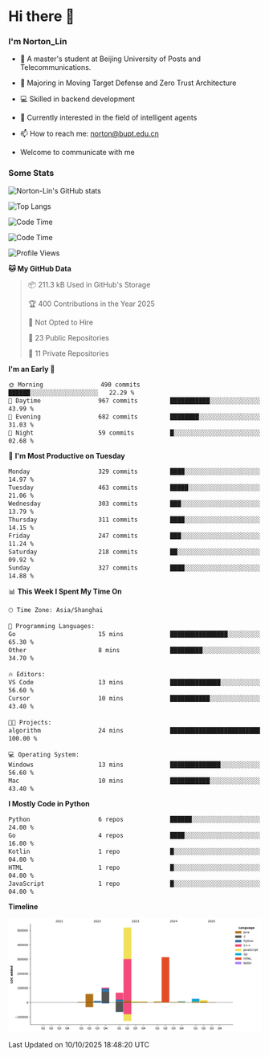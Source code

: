 
# Hi there 👋

### I'm Norton_Lin
- 🏫 A master's student at Beijing University of Posts and Telecommunications.
- 🌱 Majoring in Moving Target Defense and Zero Trust Architecture
- 💻 Skilled in backend development
- 🤖 Currently interested in the field of intelligent agents
- 📫 How to reach me: [norton@bupt.edu.cn](mailto:norton@bupt.edu.cn)

- Welcome to communicate with me

### Some Stats
![Norton-Lin's GitHub stats](https://github-readme-stats.vercel.app/api?username=Norton-Lin&count_private=true&show_icons=true&theme=radical)

![Top Langs](https://github-readme-stats.vercel.app/api/top-langs/?username=Norton-Lin&langs_count=10&layout=compact)

![Code Time](https://github-readme-stats.vercel.app/api/wakatime?username=Norton_Lin)

<!--START_SECTION:waka-->
![Code Time](http://img.shields.io/badge/Code%20Time-1%2C027%20hrs%2029%20mins-blue)

![Profile Views](http://img.shields.io/badge/Profile%20Views-0-blue)

**🐱 My GitHub Data** 

> 📦 211.3 kB Used in GitHub's Storage 
 > 
> 🏆 400 Contributions in the Year 2025
 > 
> 🚫 Not Opted to Hire
 > 
> 📜 23 Public Repositories 
 > 
> 🔑 11 Private Repositories 
 > 
**I'm an Early 🐤** 

```text
🌞 Morning                490 commits         ██████░░░░░░░░░░░░░░░░░░░   22.29 % 
🌆 Daytime                967 commits         ███████████░░░░░░░░░░░░░░   43.99 % 
🌃 Evening                682 commits         ████████░░░░░░░░░░░░░░░░░   31.03 % 
🌙 Night                  59 commits          █░░░░░░░░░░░░░░░░░░░░░░░░   02.68 % 
```
📅 **I'm Most Productive on Tuesday** 

```text
Monday                   329 commits         ████░░░░░░░░░░░░░░░░░░░░░   14.97 % 
Tuesday                  463 commits         █████░░░░░░░░░░░░░░░░░░░░   21.06 % 
Wednesday                303 commits         ███░░░░░░░░░░░░░░░░░░░░░░   13.79 % 
Thursday                 311 commits         ████░░░░░░░░░░░░░░░░░░░░░   14.15 % 
Friday                   247 commits         ███░░░░░░░░░░░░░░░░░░░░░░   11.24 % 
Saturday                 218 commits         ██░░░░░░░░░░░░░░░░░░░░░░░   09.92 % 
Sunday                   327 commits         ████░░░░░░░░░░░░░░░░░░░░░   14.88 % 
```


📊 **This Week I Spent My Time On** 

```text
🕑︎ Time Zone: Asia/Shanghai

💬 Programming Languages: 
Go                       15 mins             ████████████████░░░░░░░░░   65.30 % 
Other                    8 mins              █████████░░░░░░░░░░░░░░░░   34.70 % 

🔥 Editors: 
VS Code                  13 mins             ██████████████░░░░░░░░░░░   56.60 % 
Cursor                   10 mins             ███████████░░░░░░░░░░░░░░   43.40 % 

🐱‍💻 Projects: 
algorithm                24 mins             █████████████████████████   100.00 % 

💻 Operating System: 
Windows                  13 mins             ██████████████░░░░░░░░░░░   56.60 % 
Mac                      10 mins             ███████████░░░░░░░░░░░░░░   43.40 % 
```

**I Mostly Code in Python** 

```text
Python                   6 repos             ██████░░░░░░░░░░░░░░░░░░░   24.00 % 
Go                       4 repos             ████░░░░░░░░░░░░░░░░░░░░░   16.00 % 
Kotlin                   1 repo              █░░░░░░░░░░░░░░░░░░░░░░░░   04.00 % 
HTML                     1 repo              █░░░░░░░░░░░░░░░░░░░░░░░░   04.00 % 
JavaScript               1 repo              █░░░░░░░░░░░░░░░░░░░░░░░░   04.00 % 
```



**Timeline**

![Lines of Code chart](https://raw.githubusercontent.com/Norton-Lin/Norton-Lin/main/assets/bar_graph.png)


 Last Updated on 10/10/2025 18:48:20 UTC
<!--END_SECTION:waka-->
